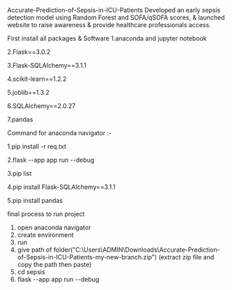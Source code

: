 Accurate-Prediction-of-Sepsis-in-ICU-Patients
Developed an early sepsis detection model using Random Forest and SOFA/qSOFA scores, & launched website to raise awareness & provide healthcare professionals access.

First install all packages & Software
1.anaconda and jupyter notebook

2.Flask==3.0.2

3.Flask-SQLAlchemy==3.1.1

4.scikit-learn==1.2.2

5.joblib==1.3.2

6.SQLAlchemy==2.0.27

7.pandas

Command for anaconda navigator :-

1.pip install -r req.txt

2.flask --app app run --debug

3.pip list

4.pip install Flask-SQLAlchemy==3.1.1

5.pip install pandas


final process to run project

1. open anaconda navigator
2. create environment
3. run
4. give path of folder("C:\Users\ADMIN\Downloads\Accurate-Prediction-of-Sepsis-in-ICU-Patients-my-new-branch.zip")
   (extract zip file and copy the path then paste)
5. cd sepsis
6. flask --app app run --debug
